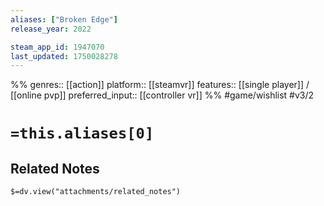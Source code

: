 ```yaml
---
aliases: ["Broken Edge"]
release_year: 2022

steam_app_id: 1947070
last_updated: 1750028278
---
```

%%
genres:: [[action]]
platform:: [[steamvr]]
features:: [[single player]] / [[online pvp]]
preferred_input:: [[controller vr]]
%%
#game/wishlist
#v3/2

# `=this.aliases[0]`
## Related Notes
`$=dv.view("attachments/related_notes")`